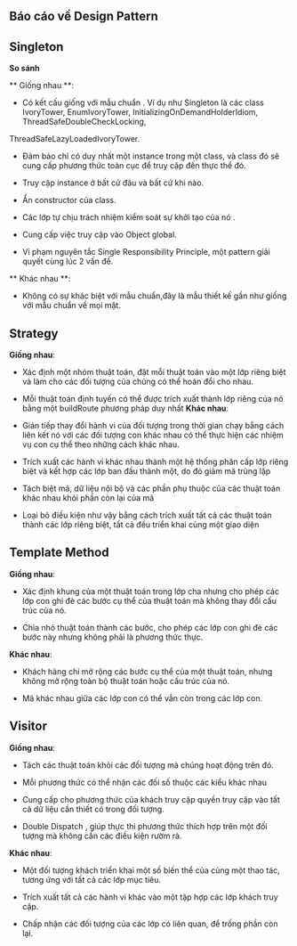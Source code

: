 ## Báo cáo về Design Pattern

## Singleton
**So sánh**

** Giống nhau **:

- Có kết cấu giống với mẫu chuẩn . Ví dụ như Singleton là các class IvoryTower, EnumIvoryTower, InitializingOnDemandHolderIdiom, ThreadSafeDoubleCheckLocking,

ThreadSafeLazyLoadedIvoryTower.

- Đảm bảo chỉ có duy nhất một instance trong một class, và class đó sẽ cung cấp phương thức toàn cục để truy cập đến thực thể đó.

- Truy cập instance ở bất cứ đâu và bất cứ khi nào.

- Ẩn constructor của class.

- Các lớp tự chịu trách nhiệm kiểm soát sự khởi tạo của nó .

- Cung cấp việc truy cập vào Object global.

- Vi phạm nguyên tắc Single Responsibility Principle, một pattern giải quyết cùng lúc 2 vấn đề.

** Khác nhau **:

- Không có sự khác biệt với mẫu chuẩn,đây là mẫu thiết kế gần như giống với mẫu chuẩn về mọi mặt.


## Strategy

**Giống nhau**:
- Xác định một nhóm thuật toán, đặt mỗi thuật toán vào một lớp riêng biệt và làm cho các đối tượng của chúng có thể hoán đổi cho nhau.

- Mỗi thuật toán định tuyến có thể được trích xuất thành lớp riêng của nó bằng một buildRoute phương pháp duy nhất
**Khác nhau**:
- Gián tiếp thay đổi hành vi của đối tượng trong thời gian chạy bằng cách liên kết nó với các đối tượng con khác nhau có thể thực hiện các nhiệm vụ con cụ thể theo những cách khác nhau.

- Trích xuất các hành vi khác nhau thành một hệ thống phân cấp lớp riêng biệt và kết hợp các lớp ban đầu thành một, do đó giảm mã trùng lặp

- Tách biệt mã, dữ liệu nội bộ và các phần phụ thuộc của các thuật toán khác nhau khỏi phần còn lại của mã

- Loại bỏ điều kiện như vậy bằng cách trích xuất tất cả các thuật toán thành các lớp riêng biệt, tất cả đều triển khai cùng một giao diện

## Template Method

**Giống nhau**:
- Xác định khung của một thuật toán trong lớp cha nhưng cho phép các lớp con ghi đè các bước cụ thể của thuật toán mà không thay đổi cấu trúc của nó.

- Chia nhỏ thuật toán thành các bước, cho phép các lớp con ghi đè các bước này nhưng không phải là phương thức thực.

**Khác nhau**:
- Khách hàng chỉ mở rộng các bước cụ thể của một thuật toán, nhưng không mở rộng toàn bộ thuật toán hoặc cấu trúc của nó.

- Mã khác nhau giữa các lớp con có thể vẫn còn trong các lớp con.

## Visitor

**Giống nhau**:
- Tách các thuật toán khỏi các đối tượng mà chúng hoạt động trên đó.

- Mỗi phương thức có thể nhận các đối số thuộc các kiểu khác nhau

- Cung cấp cho phương thức của khách truy cập quyền truy cập vào tất cả dữ liệu cần thiết có trong đối tượng.

- Double Dispatch , giúp thực thi phương thức thích hợp trên một đối tượng mà không cần các điều kiện rườm rà.


**Khác nhau**:
- Một đối tượng khách triển khai một số biến thể của cùng một thao tác, tương ứng với tất cả các lớp mục tiêu.

- Trích xuất tất cả các hành vi khác vào một tập hợp các lớp khách truy cập.

- Chấp nhận các đối tượng của các lớp có liên quan, để trống phần còn lại.
